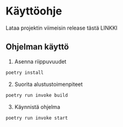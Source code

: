 # Käyttöohje

Lataa projektin viimeisin release tästä LINKKI



## Ohjelman käyttö

1. Asenna riippuvuudet 

```bash
poetry install
```

2. Suorita alustustoimenpiteet 

```bash
poetry run invoke build
```

3. Käynnistä ohjelma  

```bash
poetry run invoke start
```

